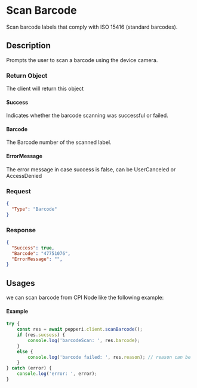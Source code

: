 # Scan Barcode
Scan barcode labels that comply with ISO 15416 (standard barcodes).

## Description
Prompts the user to scan a barcode using the device camera.
### Return Object
The client will return this object

#### Success
Indicates whether the barcode scanning was successful or failed.
#### Barcode
The Barcode number of the scanned label. 
#### ErrorMessage
The error message in case success is false, can be UserCanceled or AccessDenied

### Request
```json
{
  "Type": "Barcode"
}
```

### Response
```json
{
  "Success": true,
  "Barcode": "47751076",
  "ErrorMessage": "", 
}
```

## Usages
we can scan barcode from  CPI Node like the following example:

#### Example 
```typescript
try {
    const res = await pepperi.client.scanBarcode();
    if (res.sucsess) {
        console.log('barcodeScan: ', res.barcode);
    }
    else {
        console.log('barcode failed: ', res.reason); // reason can be 'UserCanceled' or 'AccessDenied'
    }
} catch (error) {
    console.log('error: ', error);
}

```
